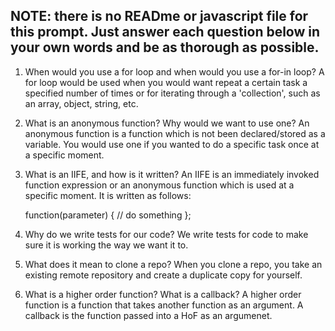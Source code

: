 ## NOTE: there is no READme or javascript file for this prompt. Just answer each question below in your own words and be as thorough as possible.

1. When would you use a for loop and when would you use a for-in loop?
A for loop would be used when you would want repeat a certain task a specified number of times or for iterating through a 'collection', such as an array, object, string, etc.

2. What is an anonymous function? Why would we want to use one?
An anonymous function is a function which is not been declared/stored as a variable. You would use one if you wanted to do a specific task once at a specific moment. 

3. What is an IIFE, and how is it written?
An IIFE is an immediately invoked function expression or an anonymous function which is used at a specific moment. It is written as follows:

	function(parameter) {
		// do something
	};

4. Why do we write tests for our code?
We write tests for code to make sure it is working the way we want it to.

5. What does it mean to clone a repo?
When you clone a repo, you take an existing remote repository and create a duplicate copy for yourself.

6. What is a higher order function? What is a callback?
A higher order function is a function that takes another function as an argument.
A callback is the function passed into a HoF as an argumenet.